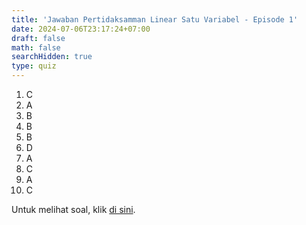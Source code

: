 ```yaml
---
title: 'Jawaban Pertidaksamman Linear Satu Variabel - Episode 1'
date: 2024-07-06T23:17:24+07:00
draft: false
math: false
searchHidden: true
type: quiz
---
```


1. C
2. A
3. B
4. B
5. B
6. D
7. A
8. C
9. A
10. C


Untuk melihat soal, klik [di sini](/id/mahad_exercises/ptlsv-eps-1/).
